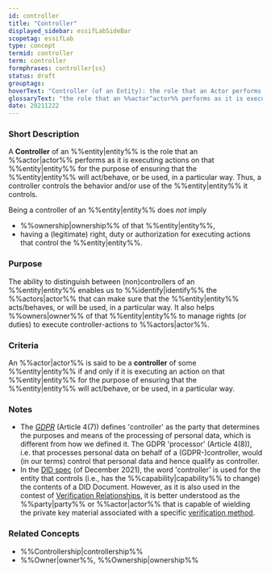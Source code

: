 ```yaml
---
id: controller
title: "Controller"
displayed_sidebar: essifLabSideBar
scopetag: essifLab
type: concept
termid: controller
term: controller
formphrases: controller{ss}
status: draft
grouptags:
hoverText: "Controller (of an Entity): the role that an Actor performs as it is executing actions on that Entity for the purpose of ensuring that the Entity will act/behave, or be used, in a particular way."
glossaryText: "the role that an %%actor^actor%% performs as it is executing actions on that %%entity^entity%% for the purpose of ensuring that the %%entity^entity%% will act/behave, or be used, in a particular way."
date: 20211222
---
```


### Short Description
A **Controller** of an %%entity|entity%% is the role that an %%actor|actor%% performs as it is executing actions on that %%entity|entity%% for the purpose of ensuring that the %%entity|entity%% will act/behave, or be used, in a particular way. Thus, a controller controls the behavior and/or use of the %%entity|entity%% it controls.

Being a controller of an %%entity|entity%% does *not* imply
- %%ownership|ownership%% of that %%entity|entity%%,
- having a (legitimate) right, duty or authorization for executing actions that control the %%entity|entity%%.

### Purpose
The ability to distinguish between (non)controllers of an %%entity|entity%% enables us to %%identify|identify%% the %%actors|actor%% that can make sure that the %%entity|entity%% acts/behaves, or will be used, in a particular way. It also helps %%owners|owner%% of that %%entity|entity%% to manage rights (or duties) to execute controller-actions to %%actors|actor%%.

### Criteria
An %%actor|actor%% is said to be a **controller** of some %%entity|entity%% if and only if it is executing an action on that %%entity|entity%% for the purpose of ensuring that the %%entity|entity%% will act/behave, or be used, in a particular way.

### Notes
- The [*GDPR*](https://eur-lex.europa.eu/legal-content/EN/TXT/HTML/?uri=CELEX:32016R0679&from=EN) (Article 4(7)) defines 'controller' as the party that determines the purposes and means of the processing of personal data, which is different from how we defined it. The GDPR 'processor' (Article 4(8)), i.e. that processes personal data on behalf of a (GDPR-)controller, would (in our terms) control that personal data and hence qualify as controller.
- In the [DID spec](https://www.w3.org/TR/did-core/) (of December 2021), the word 'controller' is used for the entity that controls (i.e., has the %%capability|capability%% to change) the contents of a DID Document. However, as it is also used in the contest of [Verification Relationships](https://www.w3.org/TR/did-core/#verification-relationships), it is better understood as the %%party|party%% or %%actor|actor%% that is capable of wielding the private key material associated with a specific [verification method](https://www.w3.org/TR/did-core/#dfn-verification-method).

### Related Concepts
- %%Controllership|controllership%%
- %%Owner|owner%%, %%Ownership|ownership%%
